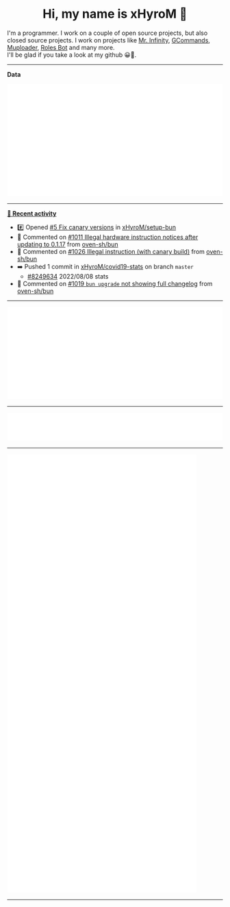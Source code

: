 <p align="center">
    <!-- <img src="https://avatars.githubusercontent.com/u/56601352" width="192" alt="hyro's pfp" /> -->
    <h1 align="center">Hi, my name is xHyroM 👋</h1>
</p>

I'm a programmer. I work on a couple of open source projects, but also closed source projects. I work on projects like [Mr. Infinity](https://discord.com/oauth2/authorize?client_id=720321585625694239&scope=bot%20applications.commands&permissions=8&redirect_uri=https://blobs.gq/imanager&prompt=consent&response_type=code), [GCommands](https://github.com/Garlic-Team/GCommands), [Muploader](https://github.com/xHyroM/Muploader), [Roles Bot](https://github.com/xHyroM/roles-bot) and many more.  
I'll be glad if you take a look at my github 😀👀.

___
**Data**

<img src="https://github.com/xHyroM/xHyroM/blob/master/.cache/base.svg">

___

**[📰 Recent activity](https://github.com/xHyroM)**
* #️⃣ Opened [#5 Fix canary versions](https://github.com/xHyroM/setup-bun/issues/5) in [xHyroM/setup-bun](https://github.com/xHyroM/setup-bun)
* 💬 Commented on [#1011 Illegal hardware instruction notices after updating to 0.1.17](https://github.com/oven-sh/bun/issues/1011) from [oven-sh/bun](https://github.com/oven-sh/bun)
* 💬 Commented on [#1026 Illegal instruction (with canary build)](https://github.com/oven-sh/bun/issues/1026) from [oven-sh/bun](https://github.com/oven-sh/bun)
* ➡️ Pushed 1 commit in [xHyroM/covid19-stats](https://github.com/xHyroM/covid19-stats) on branch `master`
  * [#8249634](https://github.com/xHyroM/covid19-stats/commit/8249634) 2022/08/08 stats
* 💬 Commented on [#1019 `bun upgrade` not showing full changelog](https://github.com/oven-sh/bun/issues/1019) from [oven-sh/bun](https://github.com/oven-sh/bun)


___

<img src="https://github.com/xHyroM/xHyroM/blob/master/.cache/isocalendar.svg">

___

<img src="https://github.com/xHyroM/xHyroM/blob/master/.cache/languages.svg">

___

<img src="https://github.com/xHyroM/xHyroM/blob/master/.cache/achievements.svg">

___
